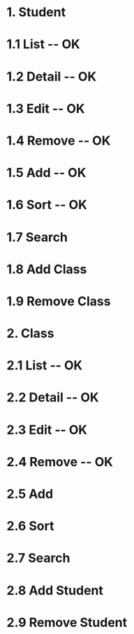 # 1. Student
#   1.1 List -- OK
#   1.2 Detail -- OK
#   1.3 Edit -- OK
#   1.4 Remove -- OK
#   1.5 Add -- OK
#   1.6 Sort -- OK
#   1.7 Search
#   1.8 Add Class
#   1.9 Remove Class

# 2. Class
#   2.1 List -- OK
#   2.2 Detail -- OK
#   2.3 Edit -- OK
#   2.4 Remove -- OK
#   2.5 Add
#   2.6 Sort
#   2.7 Search
#   2.8 Add Student
#   2.9 Remove Student